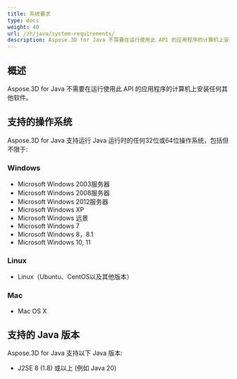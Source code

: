 ```yaml
---
title: 系统要求
type: docs
weight: 40
url: /zh/java/system-requirements/
description: Aspose.3D for Java 不需要在运行使用此 API 的应用程序的计算机上安装任何其他软件。
---
```

##  **概述**
Aspose.3D for Java 不需要在运行使用此 API 的应用程序的计算机上安装任何其他软件。
##  **支持的操作系统**
Aspose.3D for Java 支持运行 Java 运行时的任何32位或64位操作系统，包括但不限于:
###  **Windows**
- Microsoft Windows 2003服务器
- Microsoft Windows 2008服务器
- Microsoft Windows 2012服务器
- Microsoft Windows XP
- Microsoft Windows 远景
- Microsoft Windows 7
- Microsoft Windows 8，8.1
- Microsoft Windows 10, 11
###  **Linux**
- Linux（Ubuntu、CentOS以及其他版本）
###  **Mac**
- Mac OS X
##  **支持的 Java 版本**
Aspose.3D for Java 支持以下 Java 版本:

- J2SE 8 (1.8) 或以上 (例如 Java 20)


